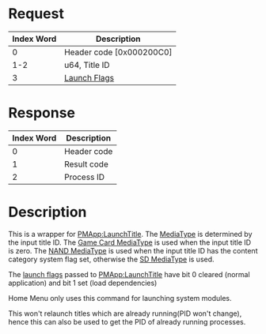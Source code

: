 # Request

| Index Word | Description                                               |
|------------|-----------------------------------------------------------|
| 0          | Header code \[0x000200C0\]                                |
| 1-2        | u64, Title ID                                             |
| 3          | [Launch Flags](PMApp:LaunchTitle#Launch_Flags "wikilink") |

# Response

| Index Word | Description |
|------------|-------------|
| 0          | Header code |
| 1          | Result code |
| 2          | Process ID  |

# Description

This is a wrapper for [PMApp:LaunchTitle](PMApp:LaunchTitle "wikilink").
The [MediaType](Filesystem_services#MediaType "wikilink") is determined
by the input title ID. The [Game Card
MediaType](Filesystem_services#MediaType "wikilink") is used when the
input title ID is zero. The [NAND
MediaType](Filesystem_services#MediaType "wikilink") is used when the
input title ID has the content category system flag set, otherwise the
[SD MediaType](Filesystem_services#MediaType "wikilink") is used.

The [launch flags](PMApp:LaunchTitle#Launch_Flags "wikilink") passed to
[PMApp:LaunchTitle](PMApp:LaunchTitle "wikilink") have bit 0 cleared
(normal application) and bit 1 set (load dependencies)

Home Menu only uses this command for launching system modules.

This won't relaunch titles which are already running(PID won't change),
hence this can also be used to get the PID of already running processes.